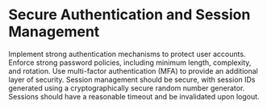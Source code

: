 # Secure Authentication and Session Management

Implement strong authentication mechanisms to protect user accounts. Enforce strong password policies, including minimum length, complexity, and rotation. Use multi-factor authentication (MFA) to provide an additional layer of security. Session management should be secure, with session IDs generated using a cryptographically secure random number generator. Sessions should have a reasonable timeout and be invalidated upon logout.

